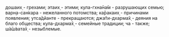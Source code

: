 дошаих̣ - грехами; этаих̣ - этими; кула-гхна̄на̄м - разрушающих семью; варн̣а-сан̇кара - нежеланного потомства; ка̄ракаих̣ - причинами появления; утса̄дйанте - прекращаются; джа̄ти-дхарма̄х̣ - деяния на благо общества; кула-дхарма̄х̣ - семейные традиции; ча - также; ш́а̄ш́вата̄х̣ - незыблемые.
